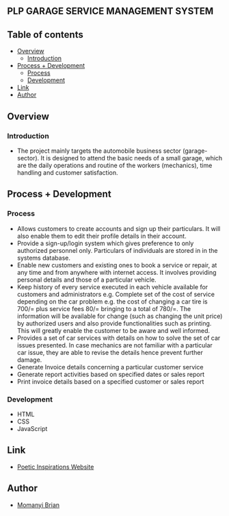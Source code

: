 ## PLP GARAGE SERVICE MANAGEMENT SYSTEM

## Table of contents

- [Overview](#overview)
    - [Introduction](#introduction)
- [Process + Development](#process--development)
    - [Process](#process)
    - [Development](#development)
- [Link](#link)
- [Author](#author)

## Overview
### Introduction
- The project mainly targets the automobile business sector (garage-sector). It is designed to attend the basic needs of a small garage, which are the daily operations and routine of the workers (mechanics), time handling and customer satisfaction.

## Process + Development
### Process
-	Allows customers to create accounts and sign up their particulars. It will also enable them to edit their profile details in their account.
-	Provide a sign-up/login system which gives preference to only authorized personnel only. Particulars of individuals are stored in in the systems database.
-	Enable new customers and existing ones to book a service or repair, at any time and from anywhere with internet access. It involves providing personal details and those of a particular vehicle.
-	Keep history of every service executed in each vehicle available for customers and administrators e.g.  Complete set of the cost of service depending on the car problem e.g. the cost of changing a car tire is 700/= plus service fees 80/= bringing to a total of 780/=. The information will be available for change (such as changing the unit price) by authorized users and also provide functionalities such as printing. This will greatly enable the customer to be aware and well informed.
-	Provides a set of car services with details on how to solve the set of car issues presented. In case mechanics are not familiar with a particular car issue, they are able to revise the details hence prevent further damage.
-	Generate Invoice details concerning  a particular customer service
-	Generate report activities based on specified dates or sales report
-	Print invoice details based on a specified customer or sales report

### Development
- HTML
- CSS
- JavaScript

## Link
- [Poetic Inspirations Website](https://poetic-inspirations.netlify.app/)

## Author
- [Momanyi Brian](https://portfolio-momanyi-brian.vercel.app)
